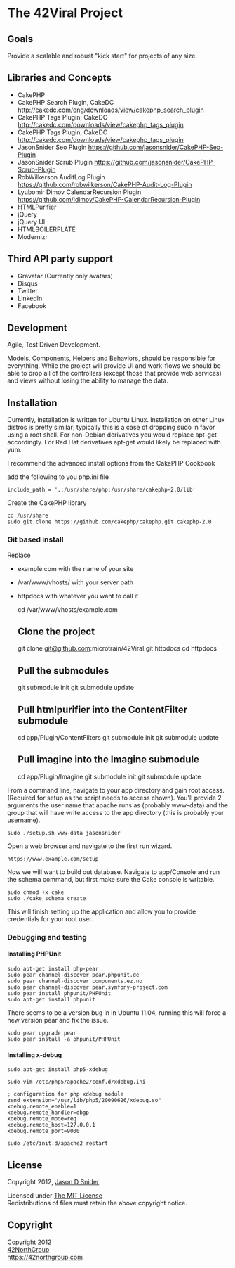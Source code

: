 # The 42Viral Project

## Goals

Provide a scalable and robust "kick start" for projects of any size.

## Libraries and Concepts

* CakePHP
* CakePHP Search Plugin, CakeDC <http://cakedc.com/eng/downloads/view/cakephp_search_plugin>
* CakePHP Tags Plugin, CakeDC  <http://cakedc.com/downloads/view/cakephp_tags_plugin> 
* CakePHP Tags Plugin, CakeDC  <http://cakedc.com/downloads/view/cakephp_tags_plugin> 
* JasonSnider Seo Plugin <https://github.com/jasonsnider/CakePHP-Seo-Plugin>
* JasonSnider Scrub Plugin <https://github.com/jasonsnider/CakePHP-Scrub-Plugin>
* RobWilkerson AuditLog Plugin <https://github.com/robwilkerson/CakePHP-Audit-Log-Plugin>
* Lyubomir Dimov CalendarRecursion Plugin <https://github.com/ldimov/CakePHP-CalendarRecursion-Plugin>
* HTMLPurifier
* jQuery
* jQuery UI
* HTMLBOILERPLATE
* Modernizr

## Third API party support

* Gravatar (Currently only avatars)
* Disqus
* Twitter
* LinkedIn
* Facebook

## Development

Agile, Test Driven Development.

Models, Components, Helpers and Behaviors, should be responsible for everything. While the project will provide UI and 
work-flows we should be able to drop all of the controllers (except those that provide web services) and views without 
losing the ability to manage the data.

## Installation

Currently, installation is written for Ubuntu Linux. Installation on other Linux distros is pretty similar; typically 
this is a case of dropping sudo in favor using a root shell. For non-Debian derivatives you would replace apt-get 
accordingly. For Red Hat derivatives apt-get would likely be replaced with yum.

I recommend the advanced install options from the CakePHP Cookbook

add the following to you php.ini file

    include_path = '.:/usr/share/php:/usr/share/cakephp-2.0/lib'

Create the CakePHP library

    cd /usr/share
    sudo git clone https://github.com/cakephp/cakephp.git cakephp-2.0 

### Git based install

Replace 
- example.com with the name of your site
- /var/www/vhosts/ with your server path
- httpdocs with whatever you want to call it

    cd /var/www/vhosts/example.com

    ## Clone the project
    git clone git@github.com:microtrain/42Viral.git httpdocs
    cd httpdocs

    ## Pull the submodules
    git submodule init
    git submodule update

    ## Pull htmlpurifier into the ContentFilter submodule
    cd app/Plugin/ContentFilters
    git submodule init
    git submodule update

    ## Pull imagine into the Imagine submodule
    cd app/Plugin/Imagine
    git submodule init
    git submodule update

From a command line, navigate to your app directory and gain root access. (Required for setup as the script needs to 
access chown). You'll provide 2 arguments the user name that apache runs as (probably www-data) and the group that will 
have write access to the app directory (this is probably your username).

    sudo ./setup.sh www-data jasonsnider 

Open a web browser and navigate to the first run wizard.

    https://www.example.com/setup

Now we will want to build out database. Navigate to app/Console and run the schema command, but first make sure the Cake
console is writable.

    sudo chmod +x cake
    sudo ./cake schema create

This will finish setting up the application and allow you to provide credentials for your root user. 

### Debugging and testing

#### Installing PHPUnit

    sudo apt-get install php-pear
    sudo pear channel-discover pear.phpunit.de
    sudo pear channel-discover components.ez.no
    sudo pear channel-discover pear.symfony-project.com
    sudo pear install phpunit/PHPUnit
    sudo apt-get install phpunit

There seems to be a version bug in in Ubuntu 11.04, running this will force a new
version pear and fix the issue.

    sudo pear upgrade pear
    sudo pear install -a phpunit/PHPUnit

#### Installing x-debug

    sudo apt-get install php5-xdebug

    sudo vim /etc/php5/apache2/conf.d/xdebug.ini

    ; configuration for php xdebug module
    zend_extension="/usr/lib/php5/20090626/xdebug.so"
    xdebug.remote_enable=1
    xdebug.remote_handler=dbgp
    xdebug.remote_mode=req
    xdebug.remote_host=127.0.0.1
    xdebug.remote_port=9000

    sudo /etc/init.d/apache2 restart

## License ##

Copyright 2012, [Jason D Snider](https://jasonsnider.com)

Licensed under [The MIT License](http://www.opensource.org/licenses/mit-license.php)<br/>
Redistributions of files must retain the above copyright notice.

## Copyright ###

Copyright 2012<br/>
[42NorthGroup](https://42northgroup.com)<br/>
https://42northgroup.com<br/>